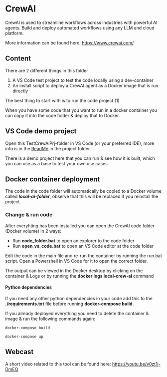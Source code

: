 # CrewAI

CrewAI is used to streamline workflows across industries with powerful AI agents. Build and deploy automated workflows using any LLM and cloud platform.

More information can be found here: https://www.crewai.com/

## Content

There are 2 different things in this folder

1. A VS Code test project to test the code locally using a dev-container
2. An install script to deploy a CrewAI agent as a Docker image that is run directly

The best thing to start with is to run the code project (1)

When you have some code that you want to run in a docker container you can copy it into the code folder & deploy that to Docker.

## VS Code demo project

Open this TestCrewAiPrj-folder in VS Code (or your preferred IDE), more info is in the [ReadMe](TestCrewAiPrj/README.md) in the project folder.

There is a demo project here that you can run & see how it is built, which you can use as a base to test your own use cases.

## Docker container deployment

The code in the code folder will automatically be copied to a Docker volume called **_local-ai-folder_**, observe that this will be replaced if you reinstall the project.

### Change & run code

After everyhting has been installed you can open the CrewAI code folder (Docker volume) in 2 ways:

-  Run **code_folder.bat** to open an explorer to the code folder
-  Run **open_vs_code.bat** to open an VS Code editor at the code folder

Edit the code in the main file and re-run the container by running the run.bat script.
Open a Powershell in VS Code for it to open the correct folder.

The output can be viewed in the Docker desktop by clicking on the container & Logs or by running the **docker logs local-crew-ai** command

#### Python dependencies

If you need any other python dependencies in your code add this to the **./requirements.txt** file before running **docker-compose build**.

If you already deployed everything you need to delete the container & image & run the following commands again:

```
docker-compose build

docker-compose up
```

## Webcast

A short video related to this tool can be found here:
https://youtu.be/y0zt1j-DmEQ
